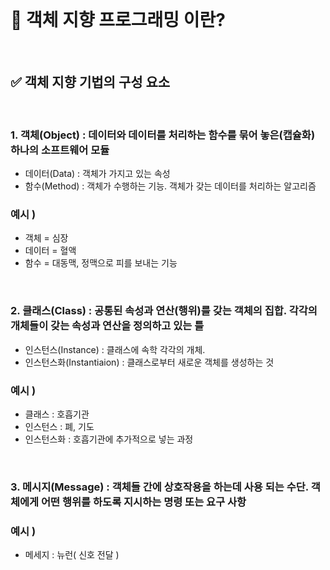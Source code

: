 <br/>

# 🌈 객체 지향 프로그래밍 이란?

<br/>

## ✅ 객체 지향 기법의 구성 요소

<br/>

### 1. 객체(Object) : 데이터와 데이터를 처리하는 함수를 묶어 놓은(캡슐화) 하나의 소프트웨어 모듈

- 데이터(Data) : 객체가 가지고 있는 속성
- 함수(Method) : 객체가 수행하는 기능. 객체가 갖는 데이터를 처리하는 알고리즘

### 예시 )

- 객체 = 심장
- 데이터 = 혈액
- 함수 = 대동맥, 정맥으로 피를 보내는 기능

<br/>

### 2. 클래스(Class) : 공통된 속성과 연산(행위)를 갖는 객체의 집합. 각각의 개체들이 갖는 속성과 연산을 정의하고 있는 틀

- 인스턴스(Instance) : 클래스에 속학 각각의 개체.
- 인스턴스화(Instantiaion) : 클래스로부터 새로운 객체를 생성하는 것

### 예시 )

- 클래스 : 호흡기관
- 인스턴스 : 폐, 기도
- 인스턴스화 : 호흡기관에 추가적으로 넣는 과정

<br/>

### 3. 메시지(Message) : 객체들 간에 상호작용을 하는데 사용 되는 수단. 객체에게 어떤 행위를 하도록 지시하는 명령 또는 요구 사항

### 예시 )

- 메세지 : 뉴런( 신호 전달 )
